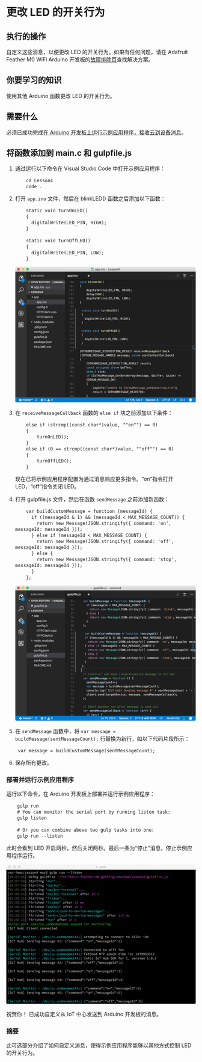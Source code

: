 <properties
    pageTitle="从 Azure IoT 中心更改消息的 LED 闪烁行为 | Azure"
    description="自定义这些消息，以便更改 LED 的开关行为。"
    services="iot-hub"
    documentationcenter=""
    author="shizn"
    manager="timtl"
    tags=""
    keywords="使用 arduino 控制 led" />
<tags
    ms.assetid="d7a25430-450e-43c4-a3ed-1eed995b8b7e"
    ms.service="iot-hub"
    ms.devlang="arduino"
    ms.topic="article"
    ms.tgt_pltfrm="na"
    ms.workload="na"
    ms.date="11/13/2016"
    wacn.date="01/23/2017"
    ms.author="xshi" />  


# 更改 LED 的开关行为
## 执行的操作
自定义这些消息，以便更改 LED 的开关行为。如果有任何问题，请在 Adafruit Feather M0 WiFi Arduino 开发板的[故障排除页](/documentation/articles/iot-hub-adafruit-feather-m0-wifi-kit-arduino-troubleshooting/)查找解决方案。

## 你要学习的知识
使用其他 Arduino 函数更改 LED 的开关行为。

## 需要什么
必须已成功完成[在 Arduino 开发板上运行示例应用程序，接收云到设备消息][receive-cloud-to-device-messages]。

## 将函数添加到 main.c 和 gulpfile.js
1. 通过运行以下命令在 Visual Studio Code 中打开示例应用程序：

   
		   cd Lesson4
		   code .
   
2. 打开 `app.ino` 文件，然后在 blinkLED() 函数之后添加以下函数：

   
		   static void turnOnLED()
		   {
		     digitalWrite(LED_PIN, HIGH);
		   }

		   static void turnOffLED()
		   {
		     digitalWrite(LED_PIN, LOW);
		   }
   

    ![增加了函数的 app.ino 文件][app-ino-file]  

3. 在 `receiveMessageCallback` 函数的 `else if` 块之前添加以下条件：

   
		   else if (strcmp((const char*)value, ""on"") == 0)
		   {
		       turnOnLED();
		   }
		   else if (0 == strcmp((const char*)value, ""off"") == 0)
		   {
		       turnOffLED();
		   }
   

    现在已将示例应用程序配置为通过消息响应更多指令。“on”指令打开 LED，“off”指令关闭 LED。
    
4. 打开 gulpfile.js 文件，然后在函数 `sendMessage` 之前添加新函数：

   
		   var buildCustomMessage = function (messageId) {
		     if ((messageId & 1) && (messageId < MAX_MESSAGE_COUNT)) {
		       return new Message(JSON.stringify({ command: 'on', messageId: messageId }));
		     } else if (messageId < MAX_MESSAGE_COUNT) {
		       return new Message(JSON.stringify({ command: 'off', messageId: messageId }));
		     } else {
		       return new Message(JSON.stringify({ command: 'stop', messageId: messageId }));
		     }
		   };
   

    ![增加了函数的 Gulpfile.js 文件][gulp-file-js]  

5. 在 `sendMessage` 函数中，将 `var message = buildMessage(sentMessageCount);` 行替换为新行，如以下代码片段所示：

   
		var message = buildCustomMessage(sentMessageCount);
   
6. 保存所有更改。

### 部署并运行示例应用程序
运行以下命令，在 Arduino 开发板上部署并运行示例应用程序：


		gulp run
		# You can monitor the serial port by running listen task:
		gulp listen

		# Or you can combine above two gulp tasks into one:
		gulp run --listen


此时会看到 LED 开启两秒，然后关闭两秒。最后一条为“停止”消息，停止示例应用程序运行。

![打开和关闭][on-and-off]  


祝贺你！ 已成功自定义从 IoT 中心发送到 Arduino 开发板的消息。

### 摘要
此可选部分介绍了如何自定义消息，使得示例应用程序能够以其他方式控制 LED 的开关行为。

<!-- Images and links -->


[receive-cloud-to-device-messages]: /documentation/articles/iot-hub-adafruit-feather-m0-wifi-kit-arduino-lesson4-send-cloud-to-device-messages/
[app-ino-file]: ./media/iot-hub-adafruit-feather-m0-wifi-lessons/lesson4/updated_app_ino.png
[gulp-file-js]: ./media/iot-hub-adafruit-feather-m0-wifi-lessons/lesson4/updated_gulpfile_js.png
[on-and-off]: ./media/iot-hub-adafruit-feather-m0-wifi-lessons/lesson4/gulp_on_and_off_arduino.png

<!---HONumber=Mooncake_0116_2017-->